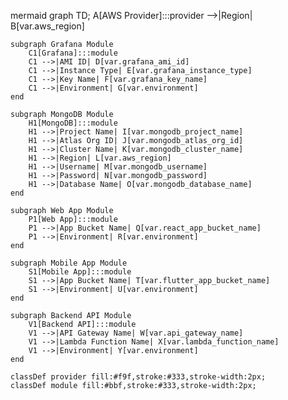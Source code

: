 mermaid
graph TD;
    A[AWS Provider]:::provider -->|Region| B[var.aws_region]

    subgraph Grafana Module
        C1[Grafana]:::module
        C1 -->|AMI ID| D[var.grafana_ami_id]
        C1 -->|Instance Type| E[var.grafana_instance_type]
        C1 -->|Key Name| F[var.grafana_key_name]
        C1 -->|Environment| G[var.environment]
    end

    subgraph MongoDB Module
        H1[MongoDB]:::module
        H1 -->|Project Name| I[var.mongodb_project_name]
        H1 -->|Atlas Org ID| J[var.mongodb_atlas_org_id]
        H1 -->|Cluster Name| K[var.mongodb_cluster_name]
        H1 -->|Region| L[var.aws_region]
        H1 -->|Username| M[var.mongodb_username]
        H1 -->|Password| N[var.mongodb_password]
        H1 -->|Database Name| O[var.mongodb_database_name]
    end

    subgraph Web App Module
        P1[Web App]:::module
        P1 -->|App Bucket Name| Q[var.react_app_bucket_name]
        P1 -->|Environment| R[var.environment]
    end

    subgraph Mobile App Module
        S1[Mobile App]:::module
        S1 -->|App Bucket Name| T[var.flutter_app_bucket_name]
        S1 -->|Environment| U[var.environment]
    end

    subgraph Backend API Module
        V1[Backend API]:::module
        V1 -->|API Gateway Name| W[var.api_gateway_name]
        V1 -->|Lambda Function Name| X[var.lambda_function_name]
        V1 -->|Environment| Y[var.environment]
    end

    classDef provider fill:#f9f,stroke:#333,stroke-width:2px;
    classDef module fill:#bbf,stroke:#333,stroke-width:2px;

